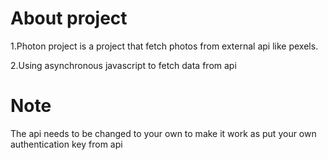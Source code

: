 # About project
1.Photon project is a project that fetch photos from external api like pexels.

2.Using asynchronous javascript to fetch data from api 
# Note
The api needs to be changed to your own to make it work as put your own authentication key from api
